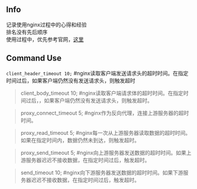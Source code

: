 ## Info
记录使用nginx过程中的心得和经验   
排名没有先后顺序  
使用过程中，优先参考官网，[这里](http://wiki.nginx.org) 

## Command Use

`client_header_timeout 10;` #nginx读取客户端发送请求头的超时时间。在指定时间过后，如果客户端仍然没有发送请求头，则触发超时

> client_body_timeout 10; #nginx读取客户端请求体的超时时间。在指定时间过后，，如果客户端仍然没有发送请求头，则触发超时。

> proxy_connect_timeout 5; #nginx作为反向代理，连接上游服务器的超时时间。

> proxy_read_timeout 5; #nginx每一次从上游服务器读取数据的超时时间。如果在指定时间内，数据仍然未到达，则触发超时。

> proxy_send_timeout 5; #nginx向上游服务器发送数据的超时时间。如果上游服务器迟迟不接收数据，在指定时间过后，触发超时。

> send_timeout 10; #nginx向下游服务器发送数据的超时时间。如果下游服务器迟迟不接收数据，在指定时间过后，触发超时。


